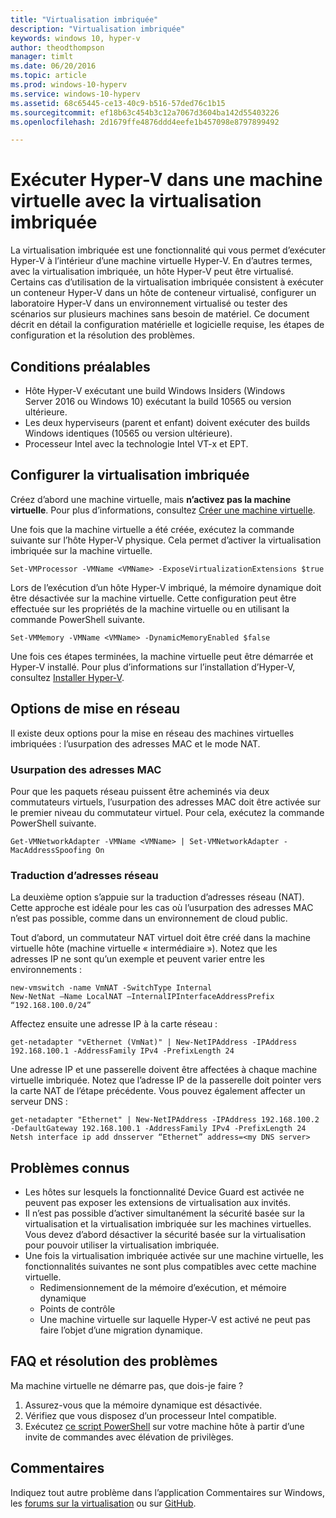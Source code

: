 ```yaml
---
title: "Virtualisation imbriquée"
description: "Virtualisation imbriquée"
keywords: windows 10, hyper-v
author: theodthompson
manager: timlt
ms.date: 06/20/2016
ms.topic: article
ms.prod: windows-10-hyperv
ms.service: windows-10-hyperv
ms.assetid: 68c65445-ce13-40c9-b516-57ded76c1b15
ms.sourcegitcommit: ef18b63c454b3c12a7067d3604ba142d55403226
ms.openlocfilehash: 2d1679ffe4876ddd4eefe1b457098e8797899492

---
```


# Exécuter Hyper-V dans une machine virtuelle avec la virtualisation imbriquée

La virtualisation imbriquée est une fonctionnalité qui vous permet d’exécuter Hyper-V à l’intérieur d’une machine virtuelle Hyper-V. En d’autres termes, avec la virtualisation imbriquée, un hôte Hyper-V peut être virtualisé. Certains cas d’utilisation de la virtualisation imbriquée consistent à exécuter un conteneur Hyper-V dans un hôte de conteneur virtualisé, configurer un laboratoire Hyper-V dans un environnement virtualisé ou tester des scénarios sur plusieurs machines sans besoin de matériel. Ce document décrit en détail la configuration matérielle et logicielle requise, les étapes de configuration et la résolution des problèmes.

## Conditions préalables

- Hôte Hyper-V exécutant une build Windows Insiders (Windows Server 2016 ou Windows 10) exécutant la build 10565 ou version ultérieure.
- Les deux hyperviseurs (parent et enfant) doivent exécuter des builds Windows identiques (10565 ou version ultérieure).
- Processeur Intel avec la technologie Intel VT-x et EPT.

## Configurer la virtualisation imbriquée

Créez d’abord une machine virtuelle, mais **n’activez pas la machine virtuelle**. Pour plus d’informations, consultez [Créer une machine virtuelle](../quick_start/walkthrough_create_vm.md).

Une fois que la machine virtuelle a été créée, exécutez la commande suivante sur l’hôte Hyper-V physique. Cela permet d’activer la virtualisation imbriquée sur la machine virtuelle.

```none
Set-VMProcessor -VMName <VMName> -ExposeVirtualizationExtensions $true
```
Lors de l’exécution d’un hôte Hyper-V imbriqué, la mémoire dynamique doit être désactivée sur la machine virtuelle. Cette configuration peut être effectuée sur les propriétés de la machine virtuelle ou en utilisant la commande PowerShell suivante.
```none
Set-VMMemory -VMName <VMName> -DynamicMemoryEnabled $false
```

Une fois ces étapes terminées, la machine virtuelle peut être démarrée et Hyper-V installé. Pour plus d’informations sur l’installation d’Hyper-V, consultez [Installer Hyper-V]( https://msdn.microsoft.com/en-us/virtualization/hyperv_on_windows/quick_start/walkthrough_install).

## Options de mise en réseau
Il existe deux options pour la mise en réseau des machines virtuelles imbriquées : l’usurpation des adresses MAC et le mode NAT.

### Usurpation des adresses MAC
Pour que les paquets réseau puissent être acheminés via deux commutateurs virtuels, l’usurpation des adresses MAC doit être activée sur le premier niveau du commutateur virtuel. Pour cela, exécutez la commande PowerShell suivante.

```none
Get-VMNetworkAdapter -VMName <VMName> | Set-VMNetworkAdapter -MacAddressSpoofing On
```
### Traduction d’adresses réseau
La deuxième option s’appuie sur la traduction d’adresses réseau (NAT). Cette approche est idéale pour les cas où l’usurpation des adresses MAC n’est pas possible, comme dans un environnement de cloud public.

Tout d’abord, un commutateur NAT virtuel doit être créé dans la machine virtuelle hôte (machine virtuelle « intermédiaire »). Notez que les adresses IP ne sont qu’un exemple et peuvent varier entre les environnements :
```none
new-vmswitch -name VmNAT -SwitchType Internal
New-NetNat –Name LocalNAT –InternalIPInterfaceAddressPrefix “192.168.100.0/24”
```
Affectez ensuite une adresse IP à la carte réseau :
```none
get-netadapter "vEthernet (VmNat)" | New-NetIPAddress -IPAddress 192.168.100.1 -AddressFamily IPv4 -PrefixLength 24
```
Une adresse IP et une passerelle doivent être affectées à chaque machine virtuelle imbriquée. Notez que l’adresse IP de la passerelle doit pointer vers la carte NAT de l’étape précédente. Vous pouvez également affecter un serveur DNS :
```none
get-netadapter "Ethernet" | New-NetIPAddress -IPAddress 192.168.100.2 -DefaultGateway 192.168.100.1 -AddressFamily IPv4 -PrefixLength 24
Netsh interface ip add dnsserver “Ethernet” address=<my DNS server>
```


## Problèmes connus

- Les hôtes sur lesquels la fonctionnalité Device Guard est activée ne peuvent pas exposer les extensions de virtualisation aux invités.
- Il n’est pas possible d’activer simultanément la sécurité basée sur la virtualisation et la virtualisation imbriquée sur les machines virtuelles. Vous devez d’abord désactiver la sécurité basée sur la virtualisation pour pouvoir utiliser la virtualisation imbriquée.
- Une fois la virtualisation imbriquée activée sur une machine virtuelle, les fonctionnalités suivantes ne sont plus compatibles avec cette machine virtuelle.  
  * Redimensionnement de la mémoire d’exécution, et mémoire dynamique
  * Points de contrôle
  * Une machine virtuelle sur laquelle Hyper-V est activé ne peut pas faire l’objet d’une migration dynamique.

## FAQ et résolution des problèmes

Ma machine virtuelle ne démarre pas, que dois-je faire ?

1. Assurez-vous que la mémoire dynamique est désactivée.
2. Vérifiez que vous disposez d’un processeur Intel compatible.
3. Exécutez [ce script PowerShell](https://raw.githubusercontent.com/Microsoft/Virtualization-Documentation/master/hyperv-tools/Nested/Get-NestedVirtStatus.ps1) sur votre machine hôte à partir d’une invite de commandes avec élévation de privilèges.

## Commentaires

Indiquez tout autre problème dans l’application Commentaires sur Windows, les [forums sur la virtualisation](https://social.technet.microsoft.com/Forums/windowsserver/En-us/home?forum=winserverhyperv) ou sur [GitHub](https://github.com/Microsoft/Virtualization-Documentation).



<!--HONumber=Jun16_HO3-->


